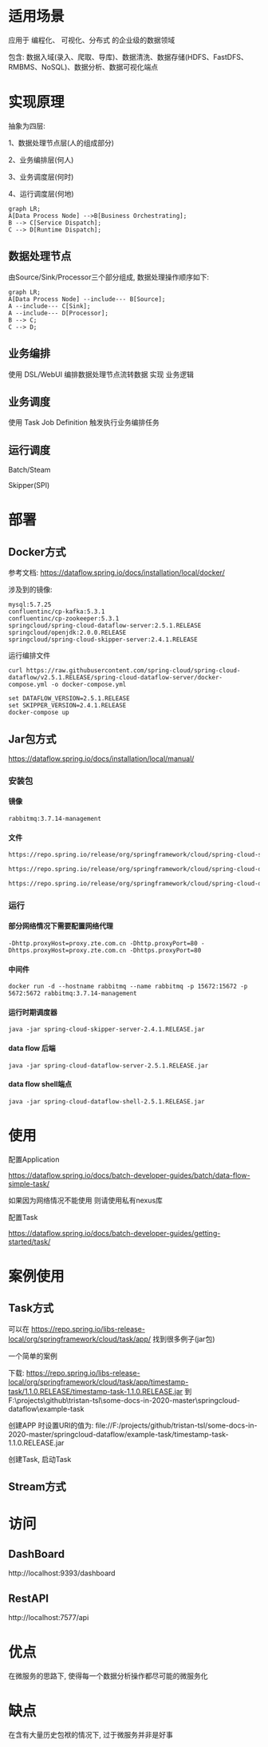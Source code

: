 # 适用场景

应用于 编程化、 可视化、分布式 的企业级的数据领域

包含: 数据入域(录入、爬取、导库)、数据清洗、数据存储(HDFS、FastDFS、RMBMS、NoSQL)、数据分析、数据可视化端点

# 实现原理

抽象为四层: 

1、数据处理节点层(人的组成部分)

2、业务编排层(何人)

3、业务调度层(何时)

4、运行调度层(何地)

```mermaid
graph LR;
A[Data Process Node] -->B[Business Orchestrating];
B --> C[Service Dispatch];
C --> D[Runtime Dispatch];
```

## 数据处理节点

由Source/Sink/Processor三个部分组成, 数据处理操作顺序如下:

```mermaid
graph LR;
A[Data Process Node] --include--- B[Source];
A --include--- C[Sink];
A --include--- D[Processor];
B --> C;
C --> D;
```



## 业务编排

使用 DSL/WebUI 编排数据处理节点流转数据 实现 业务逻辑



## 业务调度

使用 Task Job Definition 触发执行业务编排任务



## 运行调度

 Batch/Steam

Skipper(SPI)







# 部署

## Docker方式

参考文档: https://dataflow.spring.io/docs/installation/local/docker/

涉及到的镜像:

```
mysql:5.7.25
confluentinc/cp-kafka:5.3.1
confluentinc/cp-zookeeper:5.3.1
springcloud/spring-cloud-dataflow-server:2.5.1.RELEASE
springcloud/openjdk:2.0.0.RELEASE
springcloud/spring-cloud-skipper-server:2.4.1.RELEASE
```

运行编排文件

```
curl https://raw.githubusercontent.com/spring-cloud/spring-cloud-dataflow/v2.5.1.RELEASE/spring-cloud-dataflow-server/docker-compose.yml -o docker-compose.yml

set DATAFLOW_VERSION=2.5.1.RELEASE
set SKIPPER_VERSION=2.4.1.RELEASE
docker-compose up
```

## Jar包方式

https://dataflow.spring.io/docs/installation/local/manual/

### 安装包

#### 镜像

```
rabbitmq:3.7.14-management
```

#### 文件

```bash
https://repo.spring.io/release/org/springframework/cloud/spring-cloud-skipper-server/2.4.1.RELEASE/spring-cloud-skipper-server-2.4.1.RELEASE.jar

https://repo.spring.io/release/org/springframework/cloud/spring-cloud-dataflow-server/2.5.1.RELEASE/spring-cloud-dataflow-server-2.5.1.RELEASE.jar

https://repo.spring.io/release/org/springframework/cloud/spring-cloud-dataflow-shell/2.5.1.RELEASE/spring-cloud-dataflow-shell-2.5.1.RELEASE.jar
```

### 运行

#### 部分网络情况下需要配置网络代理

```
-Dhttp.proxyHost=proxy.zte.com.cn -Dhttp.proxyPort=80 -Dhttps.proxyHost=proxy.zte.com.cn -Dhttps.proxyPort=80
```

#### 中间件

```
docker run -d --hostname rabbitmq --name rabbitmq -p 15672:15672 -p 5672:5672 rabbitmq:3.7.14-management
```

#### 运行时期调度器

```
java -jar spring-cloud-skipper-server-2.4.1.RELEASE.jar
```

#### data flow 后端

```
java -jar spring-cloud-dataflow-server-2.5.1.RELEASE.jar
```

#### data flow shell端点

```
java -jar spring-cloud-dataflow-shell-2.5.1.RELEASE.jar
```

# 使用

配置Application

https://dataflow.spring.io/docs/batch-developer-guides/batch/data-flow-simple-task/

如果因为网络情况不能使用 则请使用私有nexus库



配置Task

https://dataflow.spring.io/docs/batch-developer-guides/getting-started/task/





# 案例使用

## Task方式

可以在 https://repo.spring.io/libs-release-local/org/springframework/cloud/task/app/ 找到很多例子(jar包)

一个简单的案例

下载: https://repo.spring.io/libs-release-local/org/springframework/cloud/task/app/timestamp-task/1.1.0.RELEASE/timestamp-task-1.1.0.RELEASE.jar 到 F:\projects\github\tristan-tsl\some-docs-in-2020-master\springcloud-dataflow\example-task



创建APP 时设置URI的值为: file://F:/projects/github/tristan-tsl/some-docs-in-2020-master/springcloud-dataflow/example-task/timestamp-task-1.1.0.RELEASE.jar

创建Task, 启动Task

## Stream方式



# 访问

## DashBoard

http://localhost:9393/dashboard

## RestAPI

http://localhost:7577/api





# 优点

在微服务的思路下, 使得每一个数据分析操作都尽可能的微服务化



# 缺点

在含有大量历史包袱的情况下, 过于微服务并非是好事
